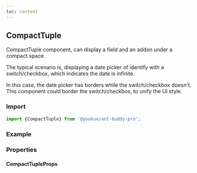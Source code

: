```yaml
---
toc: content
---
```


## CompactTuple

CompactTuple component, can display a field and an addon under a compact space.

The typical scenario is, displaying a date picker of identify with a switch/checkbox, which indicates the date is infinite.

In this case, the date picker has borders while the switch/checkbox doesn't. This component could border the switch/checkbox, to unify the UI style. 

### Import

```jsx | pure
import {CompactTuple} from '@yookue/ant-buddy-pro';
```

### Example

<code src="./demo.en-US.tsx"></code>

### Properties

#### CompactTupleProps

<API src="@/field/CompactTuple/index.tsx" hideTitle></API>
